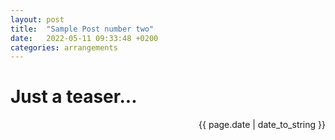 ```yaml
---
layout: post
title:  "Sample Post number two"
date:   2022-05-11 09:33:48 +0200
categories: arrangements
---
```

# Just a teaser...

<p style="text-align:right;">{{ page.date | date_to_string }}</p>
